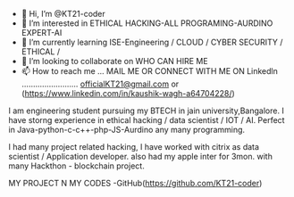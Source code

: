 - 👋 Hi, I’m @KT21-coder
- 👀 I’m interested in ETHICAL HACKING-ALL PROGRAMING-AURDINO EXPERT-AI
- 🌱 I’m currently learning ISE-Engineering / CLOUD / CYBER SECURITY / ETHICAL / 
- 💞️ I’m looking to collaborate on WHO CAN HIRE ME 
- 📫 How to reach me ... MAIL ME OR CONNECT WITH ME ON Linkedln 
.........................
officialKT21@gmail.com or (https://www.linkedin.com/in/kaushik-wagh-a64704228/)


I am engineering student pursuing my BTECH in jain university,Bangalore. I have storng experience in ethical hacking / data scientist / IOT / AI. Perfect in Java-python-c-c++-php-JS-Aurdino any many programming.

I had many project related hacking, I have worked with citrix as data scientist / Application developer. also had my apple inter for 3mon. with many Hackthon - blockchain project.

MY PROJECT N MY CODES -GitHub(https://github.com/KT21-coder)
<!---
KT21-coder/KT21-coder is a ✨ special ✨ repository because its `README.md` (this file) appears on your GitHub profile.
You can click the Preview link to take a look at your changes.
--->
